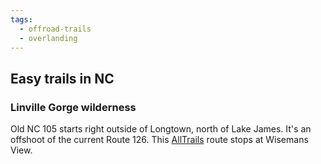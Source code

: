 ```yaml
---
tags:
  - offroad-trails
  - overlanding
---
```

## Easy trails in NC

### Linville Gorge wilderness

Old NC 105 starts right outside of Longtown, north of Lake James. It's an offshoot of the current Route 126.
This [AllTrails](https://www.alltrails.com/explore/map/linville-gorge-4x4-03c6b06) route stops at Wisemans View.
